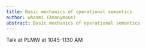 ```yaml
---
title: Basic mechanics of operational semantics
author: whoami (Anonymous)
abstract: Basic mechanics of operational semantics
---
```


Talk at PLMW at 1045-1130 AM
